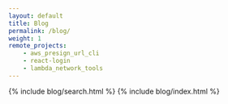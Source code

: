 ```yaml
---
layout: default
title: Blog
permalink: /blog/
weight: 1
remote_projects:
    - aws_presign_url_cli
    - react-login 
    - lambda_network_tools
---
```

{% include blog/search.html %}
{% include blog/index.html %}

